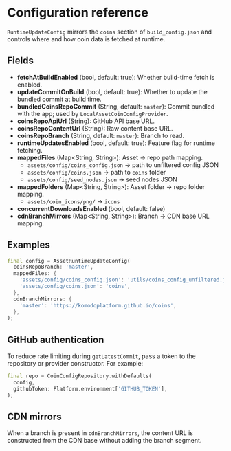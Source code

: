 # Configuration reference

`RuntimeUpdateConfig` mirrors the `coins` section of `build_config.json` and
controls where and how coin data is fetched at runtime.

## Fields

- **fetchAtBuildEnabled** (bool, default: true): Whether build-time fetch is
  enabled.
- **updateCommitOnBuild** (bool, default: true): Whether to update the bundled
  commit at build time.
- **bundledCoinsRepoCommit** (String, default: `master`): Commit bundled with
  the app; used by `LocalAssetCoinConfigProvider`.
- **coinsRepoApiUrl** (String): GitHub API base URL.
- **coinsRepoContentUrl** (String): Raw content base URL.
- **coinsRepoBranch** (String, default: `master`): Branch to read.
- **runtimeUpdatesEnabled** (bool, default: true): Feature flag for runtime
  fetching.
- **mappedFiles** (Map<String, String>): Asset → repo path mapping.
  - `assets/config/coins_config.json` → path to unfiltered config JSON
  - `assets/config/coins.json` → path to `coins` folder
  - `assets/config/seed_nodes.json` → seed nodes JSON
- **mappedFolders** (Map<String, String>): Asset folder → repo folder mapping.
  - `assets/coin_icons/png/` → `icons`
- **concurrentDownloadsEnabled** (bool, default: false)
- **cdnBranchMirrors** (Map<String, String>): Branch → CDN base URL mapping.

## Examples

```dart
final config = AssetRuntimeUpdateConfig(
  coinsRepoBranch: 'master',
  mappedFiles: {
    'assets/config/coins_config.json': 'utils/coins_config_unfiltered.json',
    'assets/config/coins.json': 'coins',
  },
  cdnBranchMirrors: {
    'master': 'https://komodoplatform.github.io/coins',
  },
);
```

## GitHub authentication

To reduce rate limiting during `getLatestCommit`, pass a token to the
repository or provider constructor. For example:

```dart
final repo = CoinConfigRepository.withDefaults(
  config,
  githubToken: Platform.environment['GITHUB_TOKEN'],
);
```

## CDN mirrors

When a branch is present in `cdnBranchMirrors`, the content URL is constructed
from the CDN base without adding the branch segment.
